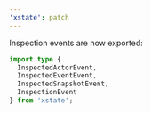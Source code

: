 ```yaml
---
'xstate': patch
---
```


Inspection events are now exported:

```ts
import type {
  InspectedActorEvent,
  InspectedEventEvent,
  InspectedSnapshotEvent,
  InspectionEvent
} from 'xstate';
```
